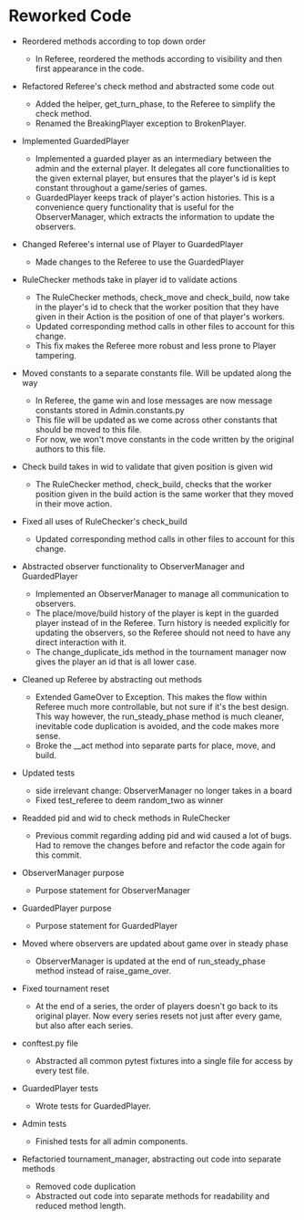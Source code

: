 # Reworked Code 

* Reordered methods according to top down order
	* In Referee, reordered the methods according to visibility and then first appearance in the code. 

* Refactored Referee's check method and abstracted some code out
	* Added the helper, get_turn_phase, to the Referee to simplify the check method. 
	* Renamed the BreakingPlayer exception to BrokenPlayer.

* Implemented GuardedPlayer
	* Implemented a guarded player as an intermediary between the admin and the external player. It delegates all core functionalities to the given external player, but ensures that the player's id is kept constant throughout a game/series of games.
	* GuardedPlayer keeps track of player's action histories. This is a convenience query functionality that is useful for the ObserverManager, which extracts the information to update the observers.

* Changed Referee's internal use of Player to GuardedPlayer
	* Made changes to the Referee to use the GuardedPlayer

* RuleChecker methods take in player id to validate actions
	* The RuleChecker methods, check_move and check_build, now take in the 
	player's id to check that the worker position that they have given in their 
	Action is the position of one of that player's workers. 
	* Updated corresponding method calls in other files to account for this change.
	* This fix makes the Referee more robust and less prone to Player tampering.

* Moved constants to a separate constants file. Will be updated along the way
	* In Referee, the game win and lose messages are now message constants stored 
	in Admin.constants.py 
	* This file will be updated as we come across other constants that should be 
	moved to this file. 
	* For now, we won't move constants in the code written by the original authors to this file.

* Check build takes in wid to validate that given position is given wid
	* The RuleChecker method, check_build, checks that the worker position given in 
	the build action is the same worker that they moved in their move action. 

* Fixed all uses of RuleChecker's check_build
	* Updated corresponding method calls in other files to account for this change.

* Abstracted observer functionality to ObserverManager and GuardedPlayer
	* Implemented an ObserverManager to manage all communication to observers. 
	* The place/move/build history of the player is kept in the guarded player 
	instead of in the Referee. Turn history is needed explicitly for updating 
	the observers, so the Referee should not need to have any direct interaction with it.
	* The change_duplicate_ids method in the tournament manager now gives the player 
	an id that is all lower case.

* Cleaned up Referee by abstracting out methods
	* Extended GameOver to Exception. This makes the flow within Referee much more controllable, but not sure if it's the best design. This way however, the run_steady_phase method is much cleaner, inevitable code duplication is avoided, and the code makes more sense. 
	* Broke the __act method into separate parts for place, move, and build.
* Updated tests
	* side irrelevant change: ObserverManager no longer takes in a board
	* Fixed test_referee to deem random_two as winner
* Readded pid and wid to check methods in RuleChecker
	* Previous commit regarding adding pid and wid caused a lot of bugs. Had to remove the changes before and refactor the code again for this commit.
* ObserverManager purpose
	* Purpose statement for ObserverManager
* GuardedPlayer purpose
	* Purpose statement for GuardedPlayer
* Moved where observers are updated about game over in steady phase
	* ObserverManager is updated at the end of run_steady_phase method instead of raise_game_over.
* Fixed tournament reset
	* At the end of a series, the order of players doesn't go back to its original player. Now every series resets not just after every game, but also after each series.
* conftest.py file
	* Abstracted all common pytest fixtures into a single file for access by every test file.
* GuardedPlayer tests
	* Wrote tests for GuardedPlayer.
* Admin tests
	* Finished tests for all admin components.
* Refactoried tournament_manager, abstracting out code into separate methods
	* Removed code duplication
	* Abstracted out code into separate methods for readability and reduced method length.



